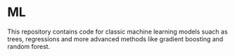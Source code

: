 # ML
This repository contains code for classic machine learning models suach as trees, regressions and more advanced methods like gradient boosting and random forest.
